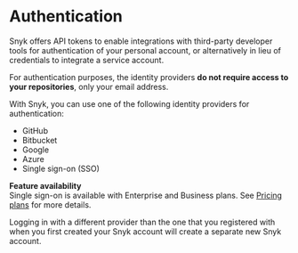 # Authentication

Snyk offers API tokens to enable integrations with third-party developer tools for authentication of your personal account, or alternatively in lieu of credentials to integrate a service account. 

For authentication purposes, the identity providers **do not require access to your repositories**, only your email address.

With Snyk, you can use one of the following identity providers for authentication:

* GitHub
* Bitbucket
* Google
* Azure
* Single sign-on \(SSO\)

**Feature availability**  
Single sign-on is available with Enterprise and Business plans. See [Pricing plans](https://snyk.io/plans/) for more details.

Logging in with a different provider than the one that you registered with when you first created your Snyk account will create a separate new Snyk account.

